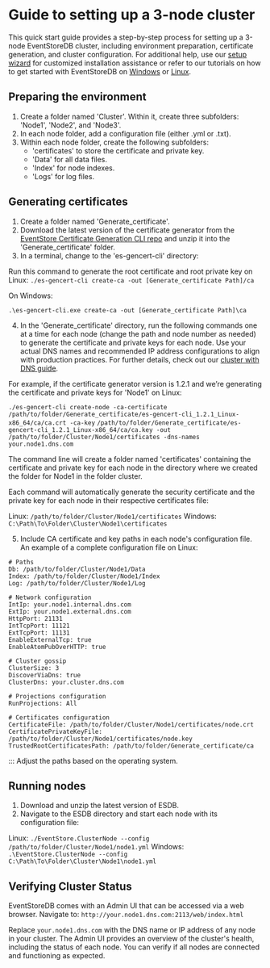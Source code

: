 # Guide to setting up a 3-node cluster

This quick start guide provides a step-by-step process for setting up a 3-node EventStoreDB cluster, including environment preparation, certificate generation, and cluster configuration. For additional help, use our [setup wizard](https://configurator.eventstore.com/) for customized installation assistance or refer to our tutorials on how to get started with EventStoreDB on [Windows](https://www.eventstore.com/blog/getting-started-with-eventstoredb-our-how-to-guide) or [Linux](https://developers.eventstore.com/server/v23.10/installation.html#linux). 



## Preparing the environment

1. Create a folder named 'Cluster'. Within it, create three subfolders: 'Node1', 'Node2', and 'Node3'.
2. In each node folder, add a configuration file (either .yml or .txt).
3. Within each node folder, create the following subfolders:
    - 'certificates' to store the certificate and private key. 
    - 'Data' for all data files.
    - 'Index' for node indexes.
    - 'Logs' for log files.



## Generating certificates

1. Create a folder named 'Generate_certificate'.
2. Download the latest version of the certificate generator from the [EventStore Certificate Generation CLI repo](https://github.com/EventStore/es-gencert-cli/releases) and unzip it into the 'Generate_certificate' folder.
3. In a terminal, change to the 'es-gencert-cli' directory: 


Run this command to generate the root certificate and root private key on Linux: 
`./es-gencert-cli create-ca -out [Generate_certificate Path]/ca`

On Windows:

`.\es-gencert-cli.exe create-ca -out [Generate_certificate Path]\ca`



4. In the 'Generate_certificate' directory, run the following commands one at a time for each node (change the path and node number as needed) to generate the certificate and private keys for each node. Use your actual DNS names and recommended IP address configurations to align with production practices. For further details, check out our [cluster with DNS guide](https://developers.eventstore.com/server/v23.10/cluster.html#cluster-with-dns).

For example, if the certificate generator version is 1.2.1 and we’re generating the certificate and private keys for 'Node1' on Linux:

`./es-gencert-cli create-node -ca-certificate /path/to/folder/Generate_certificate/es-gencert-cli_1.2.1_Linux-x86_64/ca/ca.crt -ca-key` 
`/path/to/folder/Generate_certificate/es-gencert-cli_1.2.1_Linux-x86_64/ca/ca.key -out`
`/path/to/folder/Cluster/Node1/certificates -dns-names your.node1.dns.com`

 The command line will create a folder named 'certificates' containing the certificate and private key for each node in the directory where we created the folder for Node1 in the folder cluster. 

Each command will automatically generate the security certificate and the private key for each node in their respective certificates file:

Linux: `/path/to/folder/Cluster/Node1/certificates` 
Windows: `C:\Path\To\Folder\Cluster\Node1\certificates`

5.  Include CA certificate and key paths in each node's configuration file. An example of a complete configuration file on Linux:

``` 
# Paths
Db: /path/to/folder/Cluster/Node1/Data
Index: /path/to/folder/Cluster/Node1/Index
Log: /path/to/folder/Cluster/Node1/Log

# Network configuration
IntIp: your.node1.internal.dns.com
ExtIp: your.node1.external.dns.com
HttpPort: 21131
IntTcpPort: 11121
ExtTcpPort: 11131
EnableExternalTcp: true
EnableAtomPubOverHTTP: true

# Cluster gossip
ClusterSize: 3
DiscoverViaDns: true
ClusterDns: your.cluster.dns.com

# Projections configuration
RunProjections: All

# Certificates configuration
CertificateFile: /path/to/folder/Cluster/Node1/certificates/node.crt
CertificatePrivateKeyFile: /path/to/folder/Cluster/Node1/certificates/node.key
TrustedRootCertificatesPath: /path/to/folder/Generate_certificate/ca
```

:::
Adjust the paths based on the operating system.

## Running nodes

1. Download and unzip the latest version of ESDB.
2. Navigate to the ESDB directory and start each node with its configuration file:

Linux: `./EventStore.ClusterNode --config /path/to/folder/Cluster/Node1/node1.yml`
Windows: `.\EventStore.ClusterNode --config C:\Path\To\Folder\Cluster\Node1\node1.yml` 


## Verifying Cluster Status

EventStoreDB comes with an Admin UI that can be accessed via a web browser. Navigate to:
`http://your.node1.dns.com:2113/web/index.html`

Replace `your.node1.dns.com` with the DNS name or IP address of any node in your cluster. The Admin UI provides an overview of the cluster's health, including the status of each node. You can verify if all nodes are connected and functioning as expected.










